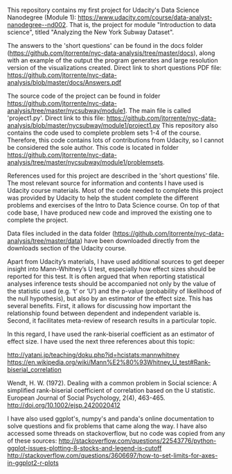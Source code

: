 This repository contains my first project for Udacity's Data Science Nanodegree (Module 1): https://www.udacity.com/course/data-analyst-nanodegree--nd002. That is, the project for module "Introduction to data science", titled "Analyzing the New York Subway Dataset".

The answers to the 'short questions' can be found in the docs folder (https://github.com/jtorrente/nyc-data-analysis/tree/master/docs), along with an example of the output the program generates and large resolution version of the visualizations created.
Direct link to short questions PDF file:
https://github.com/jtorrente/nyc-data-analysis/blob/master/docs/Answers.pdf

The source code of the project can be found in folder https://github.com/jtorrente/nyc-data-analysis/tree/master/nycsubway/module1. The main file is called 'project1.py'. Direct link to this file:
https://github.com/jtorrente/nyc-data-analysis/blob/master/nycsubway/module1/project1.py
This repository also contains the code used to complete problem sets 1-4 of the course. Therefore, this code contains lots of contributions from Udacity, so I cannot be considered the sole author. This code is located in folder https://github.com/jtorrente/nyc-data-analysis/tree/master/nycsubway/module1/problemsets.

References used for this project are described in the 'short questions' file. 
The most relevant source for information and contents I have used is Udacity course materials. Most of the code needed to complete this project was provided by Udacity to help the student complete the different problems and exercises of the Intro to Data Science course. On top of that code base, I have produced new code and improved the existing one to complete the project. 

Data files included in the data folder (https://github.com/jtorrente/nyc-data-analysis/tree/master/data) have been downloaded directly from the downloads section of the Udacity course. 

Apart from Udacity’s materials, I have used additional sources to get deeper insight into Mann-Whitney’s U test, especially how effect sizes should be reported for this test. It is often argued that when reporting statistical analyses inference tests should be accompanied not only by the value of the statistic used (e.g. ‘t’ or ‘U’) and the p-value (probability of likelihood of the null hypothesis), but also by an estimator of the effect size. This has several benefits. First, it allows for discussing how important the relationship found between dependent and independent variable is. Second, it facilitates meta-review of research results in a particular topic. 

In this regard, I have used the rank-biserial coefficient as an estimator of effect size. I have used the next three references about this topic:

http://yatani.jp/teaching/doku.php?id=hcistats:mannwhitney
https://en.wikipedia.org/wiki/Mann%E2%80%93Whitney_U_test#Rank-biserial_correlation

Wendt, H. W. (1972). Dealing with a common problem in Social science: A simplified rank-biserial coefficient of correlation based on the U statistic. European Journal of Social Psychology, 2(4), 463-465. http://doi.org/10.1002/ejsp.2420020412

I have also used ggplot's, numpy's and panda's online documentation to solve questions and fix problems that came along the way. I have also accessed some threads on stackoverflow, but no code was copied from any of these sources:
http://stackoverflow.com/questions/22543776/python-ggplot-issues-plotting-8-stocks-and-legend-is-cutoff
http://stackoverflow.com/questions/3606697/how-to-set-limits-for-axes-in-ggplot2-r-plots